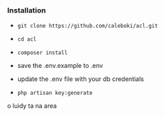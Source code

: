 ### Installation
* `git clone https://github.com/caleboki/acl.git`

* `cd acl`

* `composer install`

* save the .env.example to .env

* update the .env file with your db credentials

* `php artisan key:generate`

o luidy ta na area